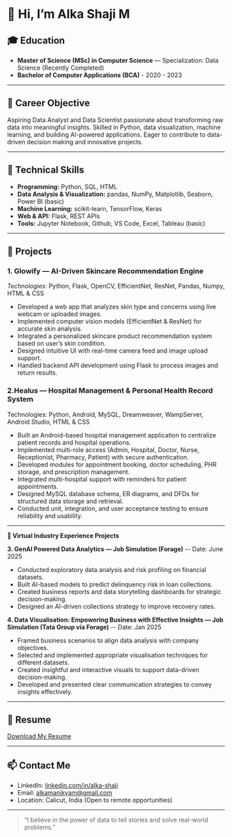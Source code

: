 # 👋 Hi, I’m Alka Shaji M

## 🎓 Education
- **Master of Science (MSc) in Computer Science** — Specialization: Data Science (Recently Completed)  
- **Bachelor of Computer Applications (BCA)**     - 2020 - 2023

---

## 💼 Career Objective  
Aspiring Data Analyst and Data Scientist passionate about transforming raw data into meaningful insights. Skilled in Python, data visualization, machine learning, and building AI-powered applications. Eager to contribute to data-driven decision making and innovative projects.

---

## 🔧 Technical Skills  
- **Programming:** Python, SQL, HTML 
- **Data Analysis & Visualization:** pandas, NumPy, Matplotlib, Seaborn, Power BI (basic)
- **Machine Learning:** scikit-learn, TensorFlow, Keras  
- **Web & API:** Flask, REST APIs  
- **Tools:** Jupyter Notebook, Github, VS Code, Excel, Tableau (basic)  

---

## 🚀 Projects

### 1. Glowify — AI-Driven Skincare Recommendation Engine  
*Technologies:* Python, Flask, OpenCV, EfficientNet, ResNet, Pandas, Numpy, HTML & CSS  
- Developed a web app that analyzes skin type and concerns using live webcam or uploaded images.  
- Implemented computer vision models (EfficientNet & ResNet) for accurate skin analysis.  
- Integrated a personalized skincare product recommendation system based on user’s skin condition.  
- Designed intuitive UI with real-time camera feed and image upload support.  
- Handled backend API development using Flask to process images and return results.

### 2.Healus — Hospital Management & Personal Health Record System
Technologies: Python, Android, MySQL, Dreamweaver, WampServer, Android Studio, HTML & CSS
- Built an Android-based hospital management application to centralize patient records and hospital operations.
- Implemented multi-role access (Admin, Hospital, Doctor, Nurse, Receptionist, Pharmacy, Patient) with secure authentication.
- Developed modules for appointment booking, doctor scheduling, PHR storage, and prescription management.
- Integrated multi-hospital support with reminders for patient appointments.
- Designed MySQL database schema, ER diagrams, and DFDs for structured data storage and retrieval.
- Conducted unit, integration, and user acceptance testing to ensure reliability and usability.

---

**🏢 Virtual Industry Experience Projects**

**3. GenAI Powered Data Analytics — Job Simulation (Forage)**   -- Date: June 2025
- Conducted exploratory data analysis and risk profiling on financial datasets.
- Built AI-based models to predict delinquency risk in loan collections.
- Created business reports and data storytelling dashboards for strategic decision-making.
- Designed an AI-driven collections strategy to improve recovery rates.

**4. Data Visualisation: Empowering Business with Effective Insights — Job Simulation (Tata Group via Forage)**   --  Date: Jan 2025
- Framed business scenarios to align data analysis with company objectives.
- Selected and implemented appropriate visualisation techniques for different datasets.
- Created insightful and interactive visuals to support data-driven decision-making.
- Developed and presented clear communication strategies to convey insights effectively.

---

## 📄 Resume  
[Download My Resume](https://drive.google.com/file/d/1dO_9c9ye3wsK7ioLyc-4QvMhQRmcAG_G/view?usp=sharing)  

---

## 📫 Contact Me  
- LinkedIn: [linkedin.com/in/alka-shaji](https://linkedin.com/in/alka-shaji)  
- Email: alkamanikyam@gmail.com  
- Location: Calicut, India (Open to remote opportunities)  

---

> “I believe in the power of data to tell stories and solve real-world problems.”

